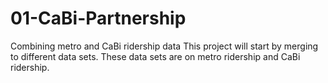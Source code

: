 # 01-CaBi-Partnership
Combining metro and CaBi ridership data
This project will start by merging to different data sets.
These data sets are on metro ridership and CaBi ridership.

